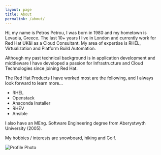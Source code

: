 ```yaml
---
layout: page
title: About
permalink: /about/
---
```


Hi, my name is Petros Petrou, I was born in 1980 and my hometown is Levadia, Greece.
The last 10+ years I live in London and currently work for Red Hat UK&I as a Cloud Consultant.
My area of expertise is RHEL, Virtualization and Platform Build Automation.

Although my past technical background is in application development and middleware I have developed a passion for Infrastructure and Cloud Technologies since joining Red Hat.

The Red Hat Products I have worked most are the following, and I always look forward to learn more...

* RHEL
* Openstack
* Anaconda Installer
* RHEV
* Ansible

I also have an MEng. Software Engineering degree from Aberystwyth University (2005).

My hobbies / interests are snowboard, hiking and Golf.

![Profile Photo](/assets/profile.jpg)

